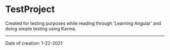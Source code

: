 # TestProject

Created for testing purposes while reading through 'Learning Angular' and doing simple testing using Karma.

---

Date of creation: 1-22-2021
